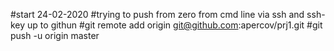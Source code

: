 #start 24-02-2020
#trying to push from zero from cmd line via ssh and ssh-key up to githun
#git remote add origin git@github.com:apercov/prj1.git
#git push -u origin master
